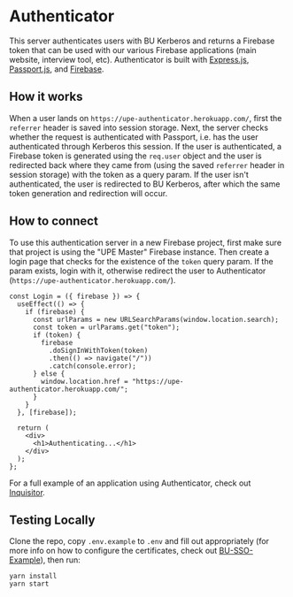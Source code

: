 # Authenticator

This server authenticates users with BU Kerberos and returns a Firebase token that can be used with our various Firebase applications (main website, interview tool, etc). Authenticator is built with [Express.js](https://expressjs.com/), [Passport.js](http://www.passportjs.org/), and [Firebase](https://firebase.google.com/).

## How it works

When a user lands on `https://upe-authenticator.herokuapp.com/`, first the `referrer` header is saved into session storage. Next, the server checks whether the request is authenticated with Passport, i.e. has the user authenticated through Kerberos this session. If the user is authenticated, a Firebase token is generated using the `req.user` object and the user is redirected back where they came from (using the saved `referrer` header in session storage) with the token as a query param. If the user isn't authenticated, the user is redirected to BU Kerberos, after which the same token generation and redirection will occur.

## How to connect

To use this authentication server in a new Firebase project, first make sure that project is using the "UPE Master" Firebase instance. Then create a login page that checks for the existence of the `token` query param. If the param exists, login with it, otherwise redirect the user to Authenticator (`https://upe-authenticator.herokuapp.com/`).

```
const Login = ({ firebase }) => {
  useEffect(() => {
    if (firebase) {
      const urlParams = new URLSearchParams(window.location.search);
      const token = urlParams.get("token");
      if (token) {
        firebase
          .doSignInWithToken(token)
          .then(() => navigate("/"))
          .catch(console.error);
      } else {
        window.location.href = "https://upe-authenticator.herokuapp.com/";
      }
    }
  }, [firebase]);

  return (
    <div>
      <h1>Authenticating...</h1>
    </div>
  );
};
```

For a full example of an application using Authenticator, check out [Inquisitor](https://github.com/BUUPE/Inquisitor).

## Testing Locally

Clone the repo, copy `.env.example` to `.env` and fill out appropriately (for more info on how to configure the certificates, check out [BU-SSO-Example](https://github.com/Bostonhacks/BU-SSO-Example)), then run:

```
yarn install
yarn start
```
